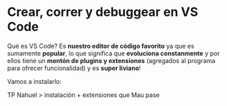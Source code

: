 # Crear, correr y debuggear en VS Code

Qué es VS Code? Es __nuestro editor de código favorito__ ya que es sumamente __popular__, lo que significa que __evoluciona constanmente__ y por ellos tiene un __montón de plugins y extensiones__ (agregados al programa para ofrecer funcionalidad) y es __super liviano__!

Vamos a instalarlo:

TP Nahuel > instalación + extensiones que Mau pase
